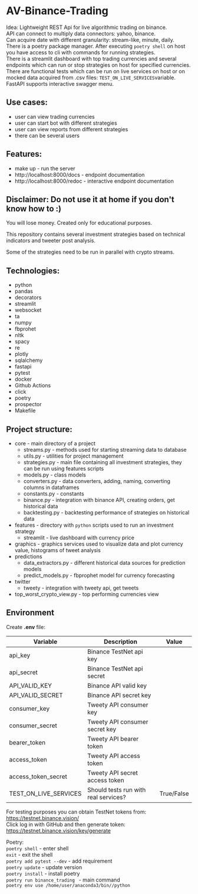 # AV-Binance-Trading
Idea: Lightweight REST Api for live algorithmic trading on binance.  
API can connect to multiply data connectors: yahoo, binance.   
Can acquire date with different granularity: stream-like, minute, daily.  
There is a poetry package manager. After executing `poetry shell` on host you have access to 
cli with commands for running strategies.  
There is a streamlit dashboard with top trading currencies and several endpoints which 
can run or stop strategies on host for specified currencies.  
There are functional tests which can be run on live services on host or on mocked data acquired from .csv files:
``TEST_ON_LIVE_SERVICES``variable.
FastAPI supports interactive swagger menu.

## Use cases:
* user can view trading currencies
* user can start bot with different strategies
* user can view reports from different strategies
* there can be several users

## Features:
* make up - run the server
* http://localhost:8000/docs - endpoint documentation
* http://localhost:8000/redoc - interactive endpoint documentation


## Disclaimer: Do not use it at home if you don't know how to :)
You will lose money. Created only for educational purposes.


This repository contains several investment strategies based on technical indicators and tweeter post analysis.  

Some of the strategies need to be run in parallel with crypto streams.
## Technologies:
* python
* pandas
* decorators
* streamlit
* websocket
* ta 
* numpy
* fbprohet
* nltk
* spacy
* re
* plotly
* sqlalchemy
* fastapi
* pytest
* docker
* Github Actions
* click
* poetry
* prospector
* Makefile



## Project structure:

* core - main directory of a project
  * streams.py - methods used for starting streaming data to database
  * utils.py - utilities for project management
  * strategies.py - main file containing all investment strategies, they can be run using features scripts
  * models.py - class models
  * converters.py - data converters, adding, naming, converting columns in dataframes
  * constants.py - constants
  * binance.py - integration with binance API, creating orders, get historical data
  * backtesting.py - backtesting performance of strategies on historical data
* features - directory with `python` scripts used to run an investment strategy 
  * streamlit - live dashboard with currency price
* graphics - graphics services used to visualize data and plot currency value, histograms of tweet analysis
* predictions
  * data_extractors.py - different historical data sources for prediction models
  * predict_models.py - fbprophet model for currency forecasting
* twitter
  * tweety - integration with tweety api, get tweets
* top_worst_crypto_view.py - top performing currencies view

## Environment
Create **.env** file:

| **Variable**          | **Description**                      | **Value**  |
|-----------------------|--------------------------------------|------------|
| api_key               | Binance TestNet api key              |            |
| api_secret            | Binance TestNet api secret           |            |
| API_VALID_KEY         | Binance API valid key                |            |
| API_VALID_SECRET      | Binance API secret key               |            |
| consumer_key          | Tweety API consumer key              |            |
| consumer_secret       | Tweety API consumer secret key       |            |
| bearer_token          | Tweety API bearer token              |            |
| access_token          | Tweety API access token              |            |
| access_token_secret   | Tweety API secret access token       |            |
| TEST_ON_LIVE_SERVICES | Should tests run with real services? | True/False |

For testing purposes you can obtain TestNet tokens from: https://testnet.binance.vision/  
Click log in with GitHub and then generate token: https://testnet.binance.vision/key/generate



Poetry:  
``` poetry shell ``` - enter shell  
```exit``` - exit the shell  
``` poetry add pytest --dev ``` - add requirement  
```poetry update```  - update version  
```poetry install```  - install poetry  
```poetry run binance_trading ``` - main command  
```poetry env use /home/user/anaconda3/bin//python```